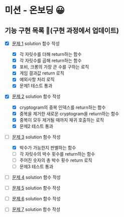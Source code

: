 # 미션 - 온보딩 😀

## 기능 구현 목록 🎯(구현 과정에서 업데이트)

- [x] [문제 1](docs/PROBLEM1.md) solution 함수 작성

  - [x] 각 자릿수를 더해 return하는 함수
  - [x] 각 자릿수를 곱해 return하는 함수
  - [x] 포비, 크롱의 가장 큰 수를 구하는 로직
  - [x] 게임 결과값 return 로직
  - [x] 예외사항 처리 로직
  - [x] 문제1 테스트 통과

- [x] [문제 2](docs/PROBLEM2.md) solution 함수 작성

  - [x] cryptogram의 중복 인덱스를 return하는 함수 
  - [x] 중복을 제거한 새로운 cryptogram을 return하는 함수 
  - [x] 중복이 모두 제거될 때까지 재귀 호출하는 로직
  - [x] 문제2 테스트 통과 

- [ ] [문제 3](docs/PROBLEM3.md) solution 함수 작성

  - [x] 박수가 가능한지 판별하는 함수
  - [ ] 각 자릿수의 박수 횟수를 return하는 함수
  - [ ] 주어진 숫자의 총 박수 횟수 return 로직
  - [ ] 문제3 테스트 통과

- [ ] [문제 4](docs/PROBLEM4.md) solution 함수 작성

  

- [ ] [문제 5](docs/PROBLEM5.md) solution 함수 작성

  

- [ ] [문제 6](docs/PROBLEM6.md) solution 함수 작성

  

- [ ] [문제 7](docs/PROBLEM7.md) solution 함수 작성

  
